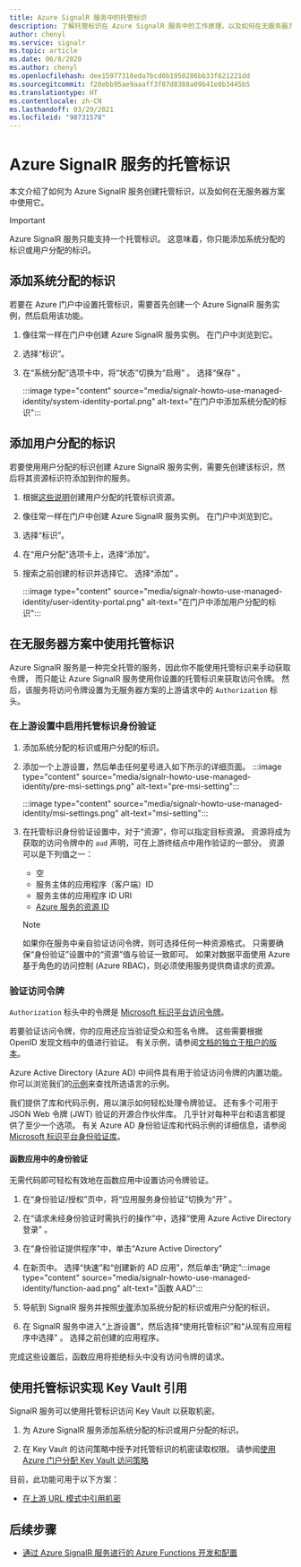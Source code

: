 ```yaml
---
title: Azure SignalR 服务中的托管标识
description: 了解托管标识在 Azure SignalR 服务中的工作原理，以及如何在无服务器方案中使用托管标识。
author: chenyl
ms.service: signalr
ms.topic: article
ms.date: 06/8/2020
ms.author: chenyl
ms.openlocfilehash: dee15977318eda7bcd0b1950286bb33f621221dd
ms.sourcegitcommit: f28ebb95ae9aaaff3f87d8388a09b41e0b3445b5
ms.translationtype: HT
ms.contentlocale: zh-CN
ms.lasthandoff: 03/29/2021
ms.locfileid: "98731578"
---
```

# <a name="managed-identities-for-azure-signalr-service"></a>Azure SignalR 服务的托管标识

本文介绍了如何为 Azure SignalR 服务创建托管标识，以及如何在无服务器方案中使用它。

> [!Important] 
> Azure SignalR 服务只能支持一个托管标识。 这意味着，你只能添加系统分配的标识或用户分配的标识。 

## <a name="add-a-system-assigned-identity"></a>添加系统分配的标识

若要在 Azure 门户中设置托管标识，需要首先创建一个 Azure SignalR 服务实例，然后启用该功能。

1. 像往常一样在门户中创建 Azure SignalR 服务实例。 在门户中浏览到它。

2. 选择“标识”。

4. 在“系统分配”选项卡中，将“状态”切换为“启用”  。 选择“保存” 。

    :::image type="content" source="media/signalr-howto-use-managed-identity/system-identity-portal.png" alt-text="在门户中添加系统分配的标识":::

## <a name="add-a-user-assigned-identity"></a>添加用户分配的标识

若要使用用户分配的标识创建 Azure SignalR 服务实例，需要先创建该标识，然后将其资源标识符添加到你的服务。

1. 根据[这些说明](../active-directory/managed-identities-azure-resources/how-to-manage-ua-identity-portal.md#create-a-user-assigned-managed-identity)创建用户分配的托管标识资源。

2. 像往常一样在门户中创建 Azure SignalR 服务实例。 在门户中浏览到它。

3. 选择“标识”。

4. 在“用户分配”选项卡上，选择“添加”。

5. 搜索之前创建的标识并选择它。 选择“添加”  。

    :::image type="content" source="media/signalr-howto-use-managed-identity/user-identity-portal.png" alt-text="在门户中添加用户分配的标识":::

## <a name="use-a-managed-identity-in-serverless-scenarios"></a>在无服务器方案中使用托管标识

Azure SignalR 服务是一种完全托管的服务，因此你不能使用托管标识来手动获取令牌， 而只能让 Azure SignalR 服务使用你设置的托管标识来获取访问令牌。 然后，该服务将访问令牌设置为无服务器方案的上游请求中的 `Authorization` 标头。

### <a name="enable-managed-identity-authentication-in-upstream-settings"></a>在上游设置中启用托管标识身份验证

1. 添加系统分配的标识或用户分配的标识。

2. 添加一个上游设置，然后单击任何星号进入如下所示的详细页面。
    :::image type="content" source="media/signalr-howto-use-managed-identity/pre-msi-settings.png" alt-text="pre-msi-setting":::
    
    :::image type="content" source="media/signalr-howto-use-managed-identity/msi-settings.png" alt-text="msi-setting":::

3. 在托管标识身份验证设置中，对于“资源”，你可以指定目标资源。 资源将成为获取的访问令牌中的 `aud` 声明，可在上游终结点中用作验证的一部分。 资源可以是下列值之一：
    - 空
    - 服务主体的应用程序（客户端）ID
    - 服务主体的应用程序 ID URI
    - [Azure 服务的资源 ID](../active-directory/managed-identities-azure-resources/services-support-managed-identities.md#azure-services-that-support-azure-ad-authentication)

    > [!NOTE]
    > 如果你在服务中亲自验证访问令牌，则可选择任何一种资源格式。 只需要确保“身份验证”设置中的“资源”值与验证一致即可。 如果对数据平面使用 Azure 基于角色的访问控制 (Azure RBAC)，则必须使用服务提供商请求的资源。

### <a name="validate-access-tokens"></a>验证访问令牌

`Authorization` 标头中的令牌是 [Microsoft 标识平台访问令牌](../active-directory/develop/access-tokens.md#validating-tokens)。

若要验证访问令牌，你的应用还应当验证受众和签名令牌。 这些需要根据 OpenID 发现文档中的值进行验证。 有关示例，请参阅[文档的独立于租户的版本](https://login.microsoftonline.com/common/.well-known/openid-configuration)。

Azure Active Directory (Azure AD) 中间件具有用于验证访问令牌的内置功能。 你可以浏览我们的[示例](../active-directory/develop/sample-v2-code.md)来查找所选语言的示例。

我们提供了库和代码示例，用以演示如何轻松处理令牌验证。 还有多个可用于 JSON Web 令牌 (JWT) 验证的开源合作伙伴库。 几乎针对每种平台和语言都提供了至少一个选项。 有关 Azure AD 身份验证库和代码示例的详细信息，请参阅 [Microsoft 标识平台身份验证库](../active-directory/develop/reference-v2-libraries.md)。

#### <a name="authentication-in-function-app"></a>函数应用中的身份验证

无需代码即可轻松有效地在函数应用中设置访问令牌验证。

1. 在“身份验证/授权”页中，将“应用服务身份验证”切换为“开”  。

2. 在“请求未经身份验证时需执行的操作”中，选择“使用 Azure Active Directory 登录” 。

3. 在“身份验证提供程序”中，单击“Azure Active Directory”

4. 在新页中。 选择“快速”和“创建新的 AD 应用”，然后单击“确定”:::image type="content" source="media/signalr-howto-use-managed-identity/function-aad.png" alt-text="函数 AAD":::  

5. 导航到 SignalR 服务并按照[步骤](howto-use-managed-identity.md#add-a-system-assigned-identity)添加系统分配的标识或用户分配的标识。

6. 在 SignalR 服务中进入“上游设置”，然后选择“使用托管标识”和“从现有应用程序中选择”  。 选择之前创建的应用程序。

完成这些设置后，函数应用将拒绝标头中没有访问令牌的请求。

## <a name="use-a-managed-identity-for-key-vault-reference"></a>使用托管标识实现 Key Vault 引用

SignalR 服务可以使用托管标识访问 Key Vault 以获取机密。

1. 为 Azure SignalR 服务添加系统分配的标识或用户分配的标识。

2. 在 Key Vault 的访问策略中授予对托管标识的机密读取权限。 请参阅[使用 Azure 门户分配 Key Vault 访问策略](../key-vault/general/assign-access-policy-portal.md)

目前，此功能可用于以下方案：

- [在上游 URL 模式中引用机密](./concept-upstream.md#key-vault-secret-reference-in-url-template-settings)


## <a name="next-steps"></a>后续步骤

- [通过 Azure SignalR 服务进行的 Azure Functions 开发和配置](signalr-concept-serverless-development-config.md)